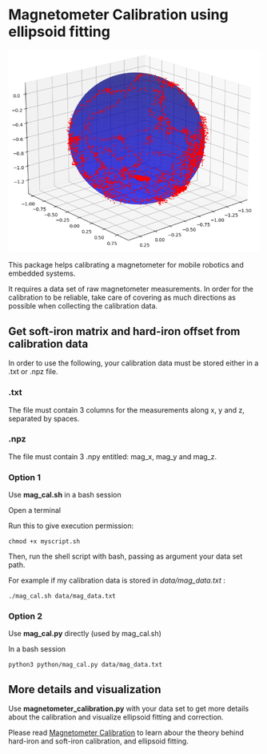 # Magnetometer Calibration using ellipsoid fitting

![Ellipsoid fitting](./ex_ellipsoid_fitting.png)

This package helps calibrating a magnetometer for mobile robotics and embedded systems.

It requires a data set of raw magnetometer measurements. In order for the calibration to be reliable, take care of covering as much directions as possible when collecting the calibration data.

## Get soft-iron matrix and hard-iron offset from calibration data

In order to use the following, your calibration data must be stored either in a .txt or .npz file.

### .txt
The file must contain 3 columns for the measurements along x, y and z, separated by spaces.

### .npz
The file must contain 3 .npy entitled: mag_x, mag_y and mag_z.


### Option 1
Use **mag_cal.sh** in a bash session

Open a terminal

Run this to give execution permission:
```
chmod +x myscript.sh
```

Then, run the shell script with bash, passing as argument your data set path.

For example if my calibration data is stored in *data/mag_data.txt* :
```
./mag_cal.sh data/mag_data.txt
```

### Option 2
Use **mag_cal.py** directly (used by mag_cal.sh)

In a bash session
```
python3 python/mag_cal.py data/mag_data.txt
```

## More details and visualization

Use **magnetometer_calibration.py** with your data set to get more details about the calibration and visualize ellipsoid fitting and correction.

Please read [Magnetometer Calibration](magnetometer_calibration.pdf) to learn abour the theory behind hard-iron and soft-iron calibration, and ellipsoid fitting.